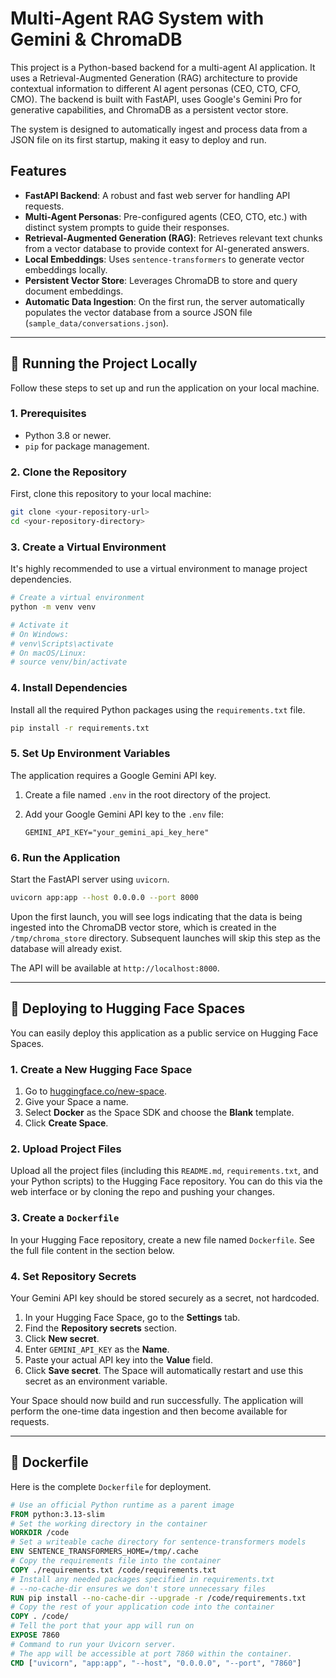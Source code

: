 
# Multi-Agent RAG System with Gemini & ChromaDB

This project is a Python-based backend for a multi-agent AI application. It uses a Retrieval-Augmented Generation (RAG) architecture to provide contextual information to different AI agent personas (CEO, CTO, CFO, CMO). The backend is built with FastAPI, uses Google's Gemini Pro for generative capabilities, and ChromaDB as a persistent vector store.

The system is designed to automatically ingest and process data from a JSON file on its first startup, making it easy to deploy and run.

## Features

-   **FastAPI Backend**: A robust and fast web server for handling API requests.
-   **Multi-Agent Personas**: Pre-configured agents (CEO, CTO, etc.) with distinct system prompts to guide their responses.
-   **Retrieval-Augmented Generation (RAG)**: Retrieves relevant text chunks from a vector database to provide context for AI-generated answers.
-   **Local Embeddings**: Uses `sentence-transformers` to generate vector embeddings locally.
-   **Persistent Vector Store**: Leverages ChromaDB to store and query document embeddings.
-   **Automatic Data Ingestion**: On the first run, the server automatically populates the vector database from a source JSON file (`sample_data/conversations.json`).

---

## 🚀 Running the Project Locally

Follow these steps to set up and run the application on your local machine.

### 1. Prerequisites

-   Python 3.8 or newer.
-   `pip` for package management.

### 2. Clone the Repository

First, clone this repository to your local machine:
```bash
git clone <your-repository-url>
cd <your-repository-directory>
````

### 3\. Create a Virtual Environment

It's highly recommended to use a virtual environment to manage project dependencies.

```bash
# Create a virtual environment
python -m venv venv

# Activate it
# On Windows:
# venv\Scripts\activate
# On macOS/Linux:
# source venv/bin/activate
```

### 4\. Install Dependencies

Install all the required Python packages using the `requirements.txt` file.

```bash
pip install -r requirements.txt
```

### 5\. Set Up Environment Variables

The application requires a Google Gemini API key.

1.  Create a file named `.env` in the root directory of the project.

2.  Add your Google Gemini API key to the `.env` file:

    ```env
    GEMINI_API_KEY="your_gemini_api_key_here"
    ```

### 6\. Run the Application

Start the FastAPI server using `uvicorn`.

```bash
uvicorn app:app --host 0.0.0.0 --port 8000
```

Upon the first launch, you will see logs indicating that the data is being ingested into the ChromaDB vector store, which is created in the `/tmp/chroma_store` directory. Subsequent launches will skip this step as the database will already exist.

The API will be available at `http://localhost:8000`.

-----

## 🚀 Deploying to Hugging Face Spaces

You can easily deploy this application as a public service on Hugging Face Spaces.

### 1\. Create a New Hugging Face Space

1.  Go to [huggingface.co/new-space](https://huggingface.co/new-space).
2.  Give your Space a name.
3.  Select **Docker** as the Space SDK and choose the **Blank** template.
4.  Click **Create Space**.

### 2\. Upload Project Files

Upload all the project files (including this `README.md`, `requirements.txt`, and your Python scripts) to the Hugging Face repository. You can do this via the web interface or by cloning the repo and pushing your changes.

### 3\. Create a `Dockerfile`

In your Hugging Face repository, create a new file named `Dockerfile`. See the full file content in the section below.

### 4\. Set Repository Secrets

Your Gemini API key should be stored securely as a secret, not hardcoded.

1.  In your Hugging Face Space, go to the **Settings** tab.
2.  Find the **Repository secrets** section.
3.  Click **New secret**.
4.  Enter `GEMINI_API_KEY` as the **Name**.
5.  Paste your actual API key into the **Value** field.
6.  Click **Save secret**. The Space will automatically restart and use this secret as an environment variable.

Your Space should now build and run successfully. The application will perform the one-time data ingestion and then become available for requests.

-----

## 🐳 Dockerfile

Here is the complete `Dockerfile` for deployment.

```dockerfile
# Use an official Python runtime as a parent image
FROM python:3.13-slim
# Set the working directory in the container
WORKDIR /code
# Set a writeable cache directory for sentence-transformers models
ENV SENTENCE_TRANSFORMERS_HOME=/tmp/.cache
# Copy the requirements file into the container
COPY ./requirements.txt /code/requirements.txt
# Install any needed packages specified in requirements.txt
# --no-cache-dir ensures we don't store unnecessary files
RUN pip install --no-cache-dir --upgrade -r /code/requirements.txt
# Copy the rest of your application code into the container
COPY . /code/
# Tell the port that your app will run on
EXPOSE 7860
# Command to run your Uvicorn server.
# The app will be accessible at port 7860 within the container.
CMD ["uvicorn", "app:app", "--host", "0.0.0.0", "--port", "7860"]
```

```
```

